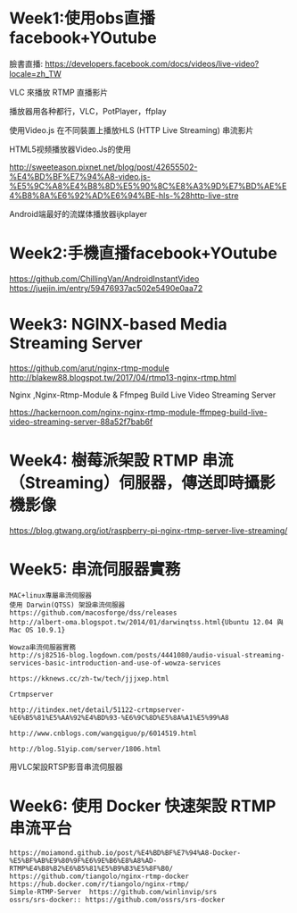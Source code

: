# Week1:使用obs直播facebook+YOutube

臉書直播: https://developers.facebook.com/docs/videos/live-video?locale=zh_TW

VLC 來播放 RTMP 直播影片

播放器用各种都行，VLC，PotPlayer，ffplay

使用Video.js 在不同裝置上播放HLS (HTTP Live Streaming) 串流影片

HTML5视频播放器Video.Js的使用

http://sweeteason.pixnet.net/blog/post/42655502-%E4%BD%BF%E7%94%A8-video.js-%E5%9C%A8%E4%B8%8D%E5%90%8C%E8%A3%9D%E7%BD%AE%E4%B8%8A%E6%92%AD%E6%94%BE-hls-%28http-live-stre

Android端最好的流媒体播放器ijkplayer

# Week2:手機直播facebook+YOutube
  
  https://github.com/ChillingVan/AndroidInstantVideo
     https://juejin.im/entry/59476937ac502e5490e0aa72

# Week3: NGINX-based Media Streaming Server
  
  https://github.com/arut/nginx-rtmp-module
      http://blakew88.blogspot.tw/2017/04/rtmp13-nginx-rtmp.html
  
Nginx ,Nginx-Rtmp-Module & Ffmpeg Build Live Video Streaming Server

https://hackernoon.com/nginx-nginx-rtmp-module-ffmpeg-build-live-video-streaming-server-88a52f7bab6f

# Week4: 樹莓派架設 RTMP 串流（Streaming）伺服器，傳送即時攝影機影像
  
  https://blog.gtwang.org/iot/raspberry-pi-nginx-rtmp-server-live-streaming/

# Week5: 串流伺服器實務
```
MAC+linux專屬串流伺服器
使用 Darwin(QTSS) 架設串流伺服器
https://github.com/macosforge/dss/releases
http://albert-oma.blogspot.tw/2014/01/darwinqtss.html{Ubuntu 12.04 與 Mac OS 10.9.1}

Wowza串流伺服器實務
http://sj82516-blog.logdown.com/posts/4441080/audio-visual-streaming-services-basic-introduction-and-use-of-wowza-services

https://kknews.cc/zh-tw/tech/jjjxep.html

Crtmpserver

http://itindex.net/detail/51122-crtmpserver-%E6%B5%81%E5%AA%92%E4%BD%93-%E6%9C%8D%E5%8A%A1%E5%99%A8

http://www.cnblogs.com/wangqiguo/p/6014519.html

http://blog.51yip.com/server/1806.html
```
用VLC架設RTSP影音串流伺服器

# Week6: 使用 Docker 快速架設 RTMP 串流平台
```
https://moiamond.github.io/post/%E4%BD%BF%E7%94%A8-Docker-%E5%BF%AB%E9%80%9F%E6%9E%B6%E8%A8%AD-RTMP%E4%B8%B2%E6%B5%81%E5%B9%B3%E5%8F%B0/
https://github.com/tiangolo/nginx-rtmp-docker
https://hub.docker.com/r/tiangolo/nginx-rtmp/
Simple-RTMP-Server  https://github.com/winlinvip/srs
ossrs/srs-docker:: https://github.com/ossrs/srs-docker
```

